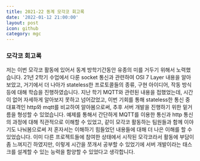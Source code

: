 ```yaml
---
title: 2021-22 동계 모각코 회고록
date: '2022-01-12 21:00:00'
layout: post
icon: github
category: mgc
---
```


### 모각코 회고록

저는 이번 모각코 활동에 있어서 동계 방학기간동안 유종의 미를 거두기 위해서 노력했습니다.
21년 2학기 수업에서 다룬 socket 통신과 관련하여 OSI 7 Layer 내용을 알아보았고, 거기에서 더 나아가 stateless한 프로토콜들의 종류, 구현 아이디어, 작동 방식 등에 대해 학습을 진행하였습니다.
지난 학기 MQTT와 관련된 내용을 접했었는데, 시간이 없어 자세하게 알아보지 못하고 넘어갔었고, 이번 기회를 통해 stateless한 통신 중 대표격인 http와 mqtt를 비교하여 알아봄으로써, 추후 서버 개발을 진행하기 위한 밑거름을 형성할 수 있었습니다.
예제를 통해서 간단하게 MQTT를 이용한 통신과 http 통신의 과정에 대해 직관적으로 이해할 수 있었고, 같이 모각코 활동하는 팀원들과 함께 이야기도 나눠봄으로써 저 혼자서는 이해하기 힘들었던 내용들에 대해 더 나은 이해를 할 수 있었습니다.
이미 다른 프로젝트들에 참여한 상태에서 시작된 모각코라서 활동에 부담이 좀 느껴지긴 하였지만, 이렇게 시간을 쪼개서 공부할 수 있었기에 서버 개발이라는 태스크를 설계할 수 있는 능력을 함양할 수 있었다고 생각합니다.

